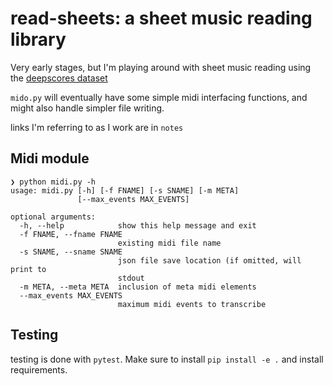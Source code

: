 # read-sheets: a sheet music reading library
Very early stages, but I'm playing around with sheet music reading using the [deepscores dataset](https://tuggeluk.github.io/deepscores/
)

`mido.py` will eventually have some simple midi interfacing functions, and might also handle simpler file writing.



links I'm referring to as I work are in `notes`

## Midi module

```
❯ python midi.py -h
usage: midi.py [-h] [-f FNAME] [-s SNAME] [-m META]
               [--max_events MAX_EVENTS]

optional arguments:
  -h, --help            show this help message and exit
  -f FNAME, --fname FNAME
                        existing midi file name
  -s SNAME, --sname SNAME
                        json file save location (if omitted, will print to
                        stdout
  -m META, --meta META  inclusion of meta midi elements
  --max_events MAX_EVENTS
                        maximum midi events to transcribe
```

## Testing
testing is done with `pytest`. Make sure to install `pip install -e .` and install requirements. 